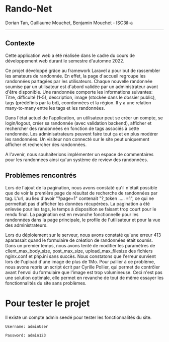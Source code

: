 # Rando-Net

Dorian Tan, Guillaume Mouchet, Benjamin Mouchet - ISC3il-a

---

## Contexte

Cette application web a été réalisée dans le cadre du cours de développement web durant le semestre d'automne 2022. 

Ce projet développé grâce au framework Laravel a pour but de rassembler les amateurs de randonnée. En effet, la page d'accueil regroupe les randonnées partagées par les utilisateurs. Chaque nouvelle randonnée soumise par un utilisateur est d'abord validée par un administrateur avant d'être disponible. Une randonnée comporte les informations suivantes: Titre, difficulté (1-5), description, image (stockée dans le dossier public), tags (prédéfinis par la bd), coordonnées et la région. Il y a une relation many-to-many entre les tags et les randonnées.

Dans l'état actuel de l'application, un utilisateur peut se créer un compte, se login/logout, créer sa randonnée (avec validation backend), afficher et rechercher des randonnées en fonction de tags associés à cette randonnée. Les adminisatrateurs peuvent faire tout ça et en plus modérer les randonnées. Un visiteur non connecté sur le site peut uniquement afficher et rechercher des randonnées.

A l'avenir, nous souhaiterions implémenter un espace de commentaires pour les randonnées ainsi qu'un système de review des randonnées.

## Problèmes rencontrés
Lors de l'ajout de la pagination, nous avons constaté qu'il n'était possible que de voir la première page de résultat de recherche de randonnées par tag. L'url, au lieu d'avoir "?page=1" contenait "?_token ..... =1", ce qui ne permettait pas d'afficher les données récupérées. La pagination a été enlevée pour les tags, le temps à disposition se faisant trop court pour le rendu final. La pagination est en revanche fonctionnelle pour les randonnées dans la page principale, le profile de l'utilisateur et pour la vue des administrateurs.

Lors du déploiement sur le serveur, nous avons constaté qu'une erreur 413 aparassait quand le formulaire de création de randonnées était soumis. Dans un premier temps, nous avons tenté de modifier les paramètres de client_max_body_size, post_max_size, upload_max_filesize des fichiers nginx.conf et php.ini sans succès. Nous constatons que l'erreur survient lors de l'upload d'une image de plus de 1Mo. Pour pallier à ce problème, nous avons repris un script écrit par Cyrille Pollier, qui permet de contrôler avant l'envoi du formulaire que l'image est trop volumineuse. Ceci n'est pas une solution optimale, elle permet en revanche de tout de même essayer les fonctionnalités du site sans problèmes.

# Pour tester le projet
Il existe un compte admin seedé pour tester les fonctionnalités du site.

`Username: adminUser`

`Password: admin123`

